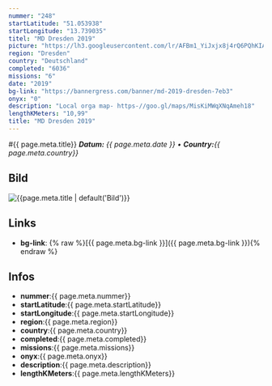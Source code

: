 ```yaml
---
nummer: "248"
startLatitude: "51.053938"
startLongitude: "13.739035"
titel: "MD Dresden 2019"
picture: "https://lh3.googleusercontent.com/lr/AFBm1_YiJxjx8j4rQ6PQhKIAyg2V4F0OZ0ghOfKB6txv-gxi4A3HX3LXlA6gC3Uxw77aA3lWMFLg4xBHvJQ15G2TyZrSCK7bXkERHbWHswc5rs2UPogjFiDhfZG3zvUQWU00w0rraOTHgqhRly_atwdeNg8_gzHoAa8RsPibiJD9kyjipyIylnSyNffs7fyZf3Nt6TTWU9yO7iO3g6DNADTwb-HKXnMpqVwBkp75fI4y190dhBzZFA2JhbZpzngjzeioDg_gARjhe7XAcvQjsnNCPpMd8qsxXV3Uuny6DHxwVpIqqBY6YRO9rLphK9ls5l-OXECtghKo-DeUMKXcORh35iP_Ze5ohDeU1yerO88Hxf3UbD7UZE5uC3esdp7WFGMR5Zk7sUihY6M5xjEIe5yEhxoGvh_dWI48lWIxdBkIM6fpU94_c9YCQMfKs6A6HduOlGHjirz6WlE9hFeh7PlAdRa45EjyT3l3TjTb81q3-OgwPZEvAuMK0m0UKAieHO5e6NTCGXkqD00ZQDl0j9yqDiLW6PcTAA8x_tI6Ed5xWRibR-PNgs5Hy4zWjvkW1xT_Yy1hhMRaxCfUWS3qEBj5FUadcLWETvU36mlo0A8dKsT00XExMeQeAYwLY1UgeoOtmHDMcbci3T3aD2pRwH2fiPylJqVZi2vf0EQn8ga_7ajczhvifGHEsoRVNTyyoEfpdKBVeklw1yENZv8U0ziuoJzmg2GhweGcqydDSIEUFeCarJGOLp5BYQ66nPkxOFrrBYhD4hwCmeZ5DQ1z7Wr9ew6NyRyCZs2Wq_zPo0ypnzTx-Rc0jL57tFZ3EBNXtmxgcnvBBghC1BWUWROxjdr77AqP5AJ8g1I"
region: "Dresden"
country: "Deutschland"
completed: "6036"
missions: "6"
date: "2019"
bg-link: "https://bannergress.com/banner/md-2019-dresden-7eb3"
onyx: "0"
description: "Local orga map- https-//goo.gl/maps/MisKiMWqXNqAmeh18"
lengthKMeters: "10,99"
title: "MD Dresden 2019"
---
```


#{{ page.meta.title}}
_**Datum:** {{ page.meta.date }} • **Country:**{{ page.meta.country}}_

## Bild
![{{page.meta.title | default('Bild')}}]({{page.meta.picture}})

## Links
- **bg-link**: {% raw %}[{{ page.meta.bg-link }}]({{ page.meta.bg-link }}){% endraw %}

## Infos
- **nummer**:{{ page.meta.nummer}}
- **startLatitude**:{{ page.meta.startLatitude}}
- **startLongitude**:{{ page.meta.startLongitude}}
- **region**:{{ page.meta.region}}
- **country**:{{ page.meta.country}}
- **completed**:{{ page.meta.completed}}
- **missions**:{{ page.meta.missions}}
- **onyx**:{{ page.meta.onyx}}
- **description**:{{ page.meta.description}}
- **lengthKMeters**:{{ page.meta.lengthKMeters}}

